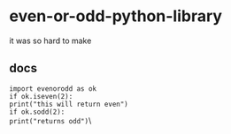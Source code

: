 # even-or-odd-python-library
it was so hard to make

## docs
`import evenorodd as ok`\
`if ok.iseven(2):`\
  `print("this will return even")`\
`if ok.sodd(2):`\
  `print("returns odd")`\

